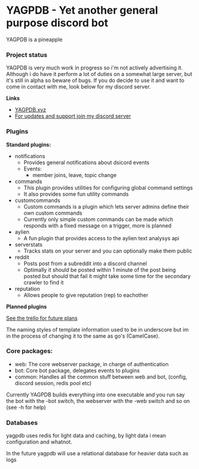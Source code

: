 # YAGPDB - Yet another general purpose discord bot

YAGPDB is a pineapple

### Project status

YAGPDB is very much work in progress so i'm not actively advertising it. Although i do have it perform a lot of duties on a somewhat large server, but it's still in alpha so beware of bugs. If you do decide to use it and want to come in contact with me, look below for my discord server.

**Links**
 - [YAGPDB.xyz](http://yagpdb.xyz)
 - [For updates and support join my discord server](https://discord.gg/Cj6kCba)

### Plugins

**Standard plugins:**

 - notifications
     + Provides general notifications about dsicord events
     + Events:
         * member joins, leave, topic change
 - commands
     + This plugin provides utilities for configuring global command settings
     + It also provides some fun utility commands
 - customcommands
     + Custom commands is a plugin which lets server admins define their own custom commands
     + Currently only simple custom commands can be made which responds with a fixed message on a trigger, more is planned 
 - aylien
     + A fun plugin that provides access to the aylien text analysys api
 - serverstats
     + Tracks stats on your server and you can optionally make them public
 - reddit
     + Posts post from a subreddit into a discord channel
     + Optimally it should be posted within 1 minute of the post being posted but should that fail it might take some time for the secondary crawler to find it
 - reputation
     + Allows people to give reputation (rep) to eachother

**Planned plugins**

[See the trello for future plans](https://trello.com/b/kH5U2aSL/yagpdb)

The naming styles of template information used to be in underscore but im in the process of changing it to the same as go's (CamelCase).  

### Core packages:

- web: The core webserver package, in charge of authentication
- bot: Core bot package, delegates events to plugins
- common: Handles all the common stuff between web and bot, (config, discord session, redis pool etc)

Currently YAGPDB builds everything into one executable and you run say the bot with the -bot switch, the webserver with the -web switch and so on (see -h for help)

### Databases

yagpdb uses redis for light data and caching, by light data i mean configuration and whatnot.

In the future yagpdb will use a relational database for heavier data such as logs

